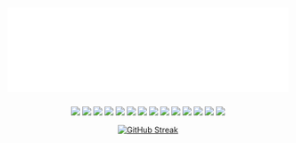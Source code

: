 <h1 align="center"><img src="https://github.com/Coverman9/Coverman9/blob/main/header-image.svg" alt="Header image" /></h1>

<div align="center" id="logo-container">
<!-- JS stuff -->

<img class="logo" src="https://img.shields.io/badge/javascript-%23323330.svg?style=for-the-badge&logo=javascript&logoColor=%23F7DF1E">
<img class="logo" src="https://img.shields.io/badge/html5-%23E34F26.svg?style=for-the-badge&logo=html5&logoColor=white">
<img class="logo" src="https://img.shields.io/badge/css3-%231572B6.svg?style=for-the-badge&logo=css3&logoColor=white">
<img class="logo" src="https://img.shields.io/badge/express.js-%23404d59.svg?style=for-the-badge&logo=express&logoColor=%2361DAFB">
<img class="logo" src="https://img.shields.io/badge/react-%2320232a.svg?style=for-the-badge&logo=react&logoColor=%2361DAFB">
<img class="logo" src="https://img.shields.io/badge/redux-%23593d88.svg?style=for-the-badge&logo=redux&logoColor=white">
<img class="logo" src="https://img.shields.io/badge/node.js-6DA55F?style=for-the-badge&logo=node.js&logoColor=white">
<img class="logo" src="https://img.shields.io/badge/Sequelize-52B0E7?style=for-the-badge&logo=Sequelize&logoColor=white">

<!-- DB stuff -->

<!-- <img class="logo" src="https://img.shields.io/badge/mysql-%2300f.svg?style=for-the-badge&logo=mysql&logoColor=white"> -->
<img class="logo" src="https://img.shields.io/badge/sqlite-%2307405e.svg?style=for-the-badge&logo=sqlite&logoColor=white">
<img class="logo" src="https://img.shields.io/badge/postgres-%23316192.svg?style=for-the-badge&logo=postgresql&logoColor=white">

<!-- Python stuff -->

<img class="logo" src="https://img.shields.io/badge/python-3670A0?style=for-the-badge&logo=python&logoColor=ffdd54">
<img class="logo" src="https://img.shields.io/badge/flask-%23000.svg?style=for-the-badge&logo=flask&logoColor=white">
<!-- <img class="logo" src="https://img.shields.io/badge/jinja-white.svg?style=for-the-badge&logo=jinja&logoColor=black"> -->

<!-- Misc stuff -->

<img class="logo" src="https://img.shields.io/badge/docker-%230db7ed.svg?style=for-the-badge&logo=docker&logoColor=white">
<img class="logo" src="https://img.shields.io/badge/github-%23121011.svg?style=for-the-badge&logo=github&logoColor=white">
<!-- <img class="logo" src="https://img.shields.io/badge/Ubuntu-E95420?style=for-the-badge&logo=ubuntu&logoColor=white"> -->
<!-- < img class="logo" src="https://img.shields.io/badge/git-%23F05033.svg?style=for-the-badge&logo=git&logoColor=white"> -->
</div>





<div align="center">
  
[![GitHub Streak](https://github-readme-streak-stats.herokuapp.com/?user=Coverman9&theme=dark&hide_border=true&border_radius=6)](https://git.io/streak-stats)
</div>


<!--
**cbkinase/cbkinase** is a ✨ _special_ ✨ repository because its `README.md` (this file) appears on your GitHub profile.

Here are some ideas to get you started:

- 🔭 I’m currently working on ...
- 🌱 I’m currently learning ...
- 👯 I’m looking to collaborate on ...
- 🤔 I’m looking for help with ...
- 💬 Ask me about ...
- 📫 How to reach me: ...
- 😄 Pronouns: ...
- ⚡ Fun fact: ...
-->
